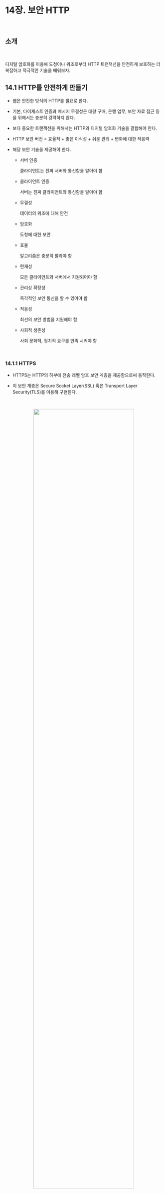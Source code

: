 # 14장. 보안 HTTP

<br>

## 소개

<br>

디지털 암호화를 이용해 도청이나 위조로부터 HTTP 트랜잭션을 안전하게 보호하는 더 복잡하고 적극적인 기술을 배워보자.

## 14.1 HTTP를 안전하게 만들기

- 웹은 안전한 방식의 HTTP를 필요로 한다.

- 기본, 다이제스트 인증과 메시지 무결성은 대량 구매, 은행 업무, 보안 자료 접근 등을 위해서는 충분히 강력하지 않다.

- 보다 중요한 트랜잭션을 위해서는 HTTP와 디지털 암호화 기술을 결합해야 한다.

- HTTP 보안 버전 = 효율적 + 좋은 이식성 + 쉬운 관리 + 변화에 대한 적응력

- 해당 보안 기술을 제공해야 한다.

  - 서버 인증
      
      클라이언트는 진짜 서버와 통신함을 알아야 함

  - 클라이언트 인증
      
      서버는 진짜 클라이언트와 통신함을 알아야 함

  - 무결성
      
      데이터의 위조에 대해 안전

  - 암호화

      도청에 대한 보안

  - 효율

      알고리즘은 충분히 빨라야 함

  - 편재성

      모든 클라이언트와 서버에서 지원되어야 함

  - 관리상 확장성

      즉각적인 보안 통신을 할 수 있어야 함

  - 적응성

      최선의 보안 방법을 지원해야 함

  - 사회적 생존성

      사회 문화적, 정치적 요구를 만족 시켜야 함

<br>

### 14.1.1 HTTPS

- HTTPS는 HTTP의 하부에 전송 레벨 암호 보안 계층을 제공함으로써 동작한다.

- 이 보안 계층은 Secure Socket Layer(SSL) 혹은 Transport Layer Security(TLS)를 이용해 구현된다.

<br>

<p align="center"><img src="../images/14_1.png" width="80%"></p>

<br>

- 인코딩 및 디코딩 작업은 대부분 SSL 라이브러리 안에서 일어나기 때문에 프로토콜을 처리하는 로직을 크게 변경할 필요가 없다.

- 대부분의 경우 TCP 입/출력 호출을 SSL 호출로 대체하고 보안 정보를 설정하고 관리하기 위한 호출들을 추가하기만 하면 된다.

## 14.2 디지털 암호학

### 14.2.1 비밀 코드의 기술과 과학

- 암호법은 메시지를 암호화 하는 것 뿐만 아니라, 메시지의 변조를 방지하기 위해 사용할 수도 있다.

<br>

### 14.2.2 암호(cipher)

- 암호는 메시지를 인코딩하고, 이후 비밀 메시지를 디코딩하는 방법이다.

- 암호 매개변수를 키라고 부르며, 디코딩 과정을 동작시키려면 올바른 키를 암호 기계에 입력할 필요가 있다.

- 오늘날 대부분의 암호 알고리즘은 키를 사용한다.

<br>

<p align="center"><img src="../images/14_2.png" width="80%"></p>

<br>

## 14.3 대칭키 암호법

- 대칭키 암호법은 인코딩할 때 사용하는 키와 디코딩할 때 사용하는 키가 같다.

- 발송자와 수신자가 똑같은 비밀키를 공유한다.

- 잘 알려진 대칭키 암호 알고리즘으로는 DES, RC2, RC4 ...

### 14.3.1 키 길이와 열거 공격

- 무차별로 모든 키 값을 대입해보는 공격을 열거 공격이라고 한다.

- 128비트 키를 열거 공격으로 알아내기 위해서는 엄청나게 오랜 시간이 소요된다.

<br>

<p align="center"><img src="../images/14_4.webp" width="80%"></p>

<br>


<br>

### 14.3.2 공유키 발급하기

- 대칭키 암호의 단점 중 하나는 발송자와 수신자가 서로 대화하려면 둘 다 공유키를 가져야 한다는 것이다.

<br>

## 14.4 공개키 암호법

- 공개키 암호법은 두개의 비대칭 키를 사용한다. 인코딩 키는 모두에게 공개되어 있다.(그래서 공개키)

- 모든 사람이 X에게 보내는 메시지를 같은 키로 인코딩 할 수 있지만, X를 제외한 누구도 그 메시지를 디코딩할 수 없다.

<br>

<p align="center"><img src="../images/14_3.png" width="80%"></p>

<br>

- 공개키 암호화 기술은 보안 프로토콜을 모든 컴퓨터 사용자에게 적용하는 것을 가능하게 했다.

<br>

### 14.4.1 RSA

- 공개키, 암호문의 일부, 메시지와 그것을 암호화한 암호문이 주어져도 개인 키를 계산할 수 없다는 것을 확신 시켜주는 공개키 암호 체계 중 하나는 RSA 알고리즘이다.

<br>

### 14.4.2 혼성 암호 체계와 세션 키

- 공개키 암호는 계산이 느리다. 그래서 실제로는 대칭과 비대칭 방식을 섞은 것이 쓰인다.

- 예를 들어, 노드들 사이에 안전한 의사 소통 채널을 만들 때에는 공개 키 암호를 사용하고, 이렇게 만들어진 안전한 채널을 통해 임시의 무작위 대칭키를 생성하고 교환하여 이후의 나머지 데이터를 암호화 할 때는 빠른 대칭 키를 사용한다.

## 14.5 디지털 서명

- 암호 체계는 누가 메시지를 썼는지, 위조되지 않았는지를 증명하는 데 이용될 수 있다.

### 14.5.1 서명은 암호 체크섬이다

- 디지털 서명은 메시지에 붙어있는 특별한 암호 체크섬이다.

- 체크섬이란 나열된 데이터를 더하여 체크섬 숫자를 얻고, 정해진 비트수의 모듈라로 정해진 비트수로 재구성 한다.

- 디지털 서명의 두가지 이점

    - 서명은 메시지를 작성한 저자가 누군지 알려준다.
  
        저자는 저자의 극비 개인 키를 갖고 있기 때문에, 오직 저자만이 이 체크섬을 계산할 수 있다. 그래서 체크섬은 저자의 개인 서명(signature)처럼 동작한다.

    - 서명은 메시지 위조를 방지한다.
 
        송신 중인 메시지를 수정하면 체크섬은 더이상 맞지 않는다. 또 체크섬은 저자의 비밀 개인 키와 관련되어 침입자는 위조된 메시지에 대해 올바른 체크섬을 날조할 수 없다.
    
<br>

- 디지털 서명은 보통 비대칭 공개키에 의해 생성된다.
  
- 개인 키는 오직 소유자만이 알고 있기에 개인키는 지문처럼 사용된다.

<br>

<p align="center"><img src="../images/14_5.png" width="80%"></p>

<br>

1. 노드 A는 가변 길이 메시지를 정제하여 고정된 길이의 요약(digest)로 만듦
   
2. 노드 A는 그 요약에, 사용자의 개인 키를 매개변수로 하는 '서명' 함수를 적용해서 서명과 메시지를 노드 B에 전송

3. 메시지를 받은 노드 B는 공개키를 이용한 역함수를 적용하여 서명을 검사 

4. 이 결과가 노드 B가 갖고 있는 버전의 요약과 일치하지 않는다면, 메시지는 송신 중에 위조되었거나 발송자가 노드 A가 보낸 메시지가 아닌 것.


## 14.6 디지털 인증서

- 디지털 인증서는 신뢰할 수 있는 기관으로부터 보증받은 사용자나 회사에 대한 정보를 담고 있다.

### 14.6.1 인증서의 내부

- 인증서는 다음 내용을 담고 있다.

    대상의 이름(사람, 서버, 조직 등)

    유효 기간

    인증서 발급자(누가 이 인증서를 보증하는지)
    
    인증서 발급자의 디지털 서명

- 추가적으로 보통 대상의 공개키도 담고 있다. 누구나 디지털 인증서를 만들 수 있지만, 그 인증서를 개인 키로 서명할 수 있는 서명 권한을 얻을 수 있는 건 아니다.

<br>

<p align="center"><img src="../images/14_6.png" width="80%"></p>

<br>

### 14.6.2 X.509 v3 인증서

- 디지털 인증서에 대한 단일 표준이 없지만 X.509라 부르는 표준화된 서식에 저장하고 있다.

<br>

### 14.6.3 서버 인증을 위해 인증서 사용하기

1. 사용자가 HTTPS를 통한 안전한 웹 트랜잭션을 시작할 때, 최신 브라우저는 자동으로 접속한 서버에서 디지털 인증서를 가져온다.

2. 만약 서버가 인증서를 갖고 있지 않다면, 보안 커넥션은 실패한다.
 
- <서버 인증서가 포함하는 필드>

    웹 사이트의 이름과 호스트 명

    웹 사이트의 공개키

    서명 기관의 이름

    서명 기관의 서명

3. 브라우저가 인증서를 받으면, 서명 기관을 검사한다.
  
4. 만약 그 기관이 공공이 신뢰할만한 서명 기관이라면 브라우저는 그것의 공개키를 이미 알고 있을 것이다.(보통 브라우저에 여러 서명 기관의 인증서가 미리 설치된 상태)

5. 만약 서명 기관이 모르는 곳이라면, 서명 기관을 신뢰하는지 확인하기 위한 대화상자를 보여준다.

<br>

## 14.7 HTTPS의 세부사항

- HTTPS는 HTTP 프로토콜에 대칭, 비대칭 인증서 기반 암호 기법의 강력한 집합을 결합한 것이다.

### 14.7.1 HTTPS 개요

<br>

<p align="center"><img src="../images/14_7.png" width="80%"></p>

<br>

- 암호화되지 않은 HTTP 메시지를 TCP를 통해 인터넷 곳곳으로 보내는 대신에 HTTPS는 먼저 그것을 암호화하는 보안 계층으로 보낸다.

<br>

### 14.7.2 HTTPS 스킴

<br>

<p align="center"><img src="../images/14_9.png" width="80%"></p>

<br>

- HTTP가 아닌 HTTPS로 연결한다는 것을 알리기 위해 기본적으로 443 포트를 사용한다.

- SSL 트래픽은 바이너리 프로토콜이기 때문에, 바이너리 SSL 트래픽을 전송하여 HTTP와는 완전히 다르다.

```
#바이너리 프로토콜이란?

HTTP는 텍스트 기반 프로토콜입니다. 즉, HTTP 메시지는 문자열로 구성되어 있습니다. 반면에 SSL은 바이너리 프로토콜입니다. 즉, SSL 메시지는 바이너리 데이터로 구성되어 있습니다.

바이너리 데이터는 텍스트와 달리 숫자와 기호의 집합입니다. 따라서 바이너리 데이터를 텍스트 기반 프로토콜로 전송하려면 먼저 텍스트로 변환해야 합니다. 이를 인코딩이라고 합니다.

SSL 트래픽은 바이너리 데이터이기 때문에, 바이너리 SSL 트래픽을 전송하기 위해서는 인코딩을 하지 않고 그대로 전송해야 합니다. 이를 바이너리 프로토콜이라고 합니다.

쉽게 설명하자면, HTTP는 편지를 쓰는 것과 비슷합니다. 편지는 문자열로 구성되며, 봉투에 넣어서 우체통에 넣으면 됩니다. 반면에 SSL은 그림을 그리는 것과 비슷합니다. 그림은 숫자와 기호의 집합으로 구성되며, 봉투에 넣어서 우체통에 넣으면 그림이 깨질 수 있습니다. 따라서 그림은 그대로 전송해야 합니다.

SSL 트래픽을 바이너리 프로토콜로 전송하는 이유는 다음과 같습니다.

보안: 바이너리 데이터는 텍스트보다 해독하기 어렵습니다. 따라서 SSL 트래픽을 바이너리 프로토콜로 전송하면 보안을 강화할 수 있습니다.
성능: 바이너리 데이터는 텍스트보다 전송 속도가 빠릅니다. 따라서 SSL 트래픽을 바이너리 프로토콜로 전송하면 성능을 향상시킬 수 있습니다.
SSL 트래픽은 HTTPS에서 사용됩니다. HTTPS는 웹 브라우저와 웹 서버 간의 통신을 보호하기 위해 사용되는 프로토콜입니다. HTTPS를 사용하면 웹 브라우저에서 입력한 데이터가 해킹으로부터 안전하게 보호됩니다.
```


<br>

### 14.7.3 보안 전송 셋업

<br>

<p align="center"><img src="../images/14_8.png" width="80%"></p>

<br>

### 14.7.4 SSL 핸드셰이크

<br>

<p align="center"><img src="../images/14_10.png" width="80%"></p>

<br>

- 핸드셰이크에서는 다음과 같은 일이 일어난다

    프로토콜 버전 번호 교환

    양쪽이 알고 있는 암호 선택
    
    양쪽의 신원을 인증
    
    채널을 암호화하기 위한 임시 세션 키 생성

<br>

### 14.7.5 서버 인증서

- 보안 HTTPS 트랜잭션은 항상 서버 인증서를 요구한다.

- 그 조직이 맞는지, 얼마나 신뢰할 수 있는지 확인하기 위해서이다.

<br>

### 14.7.6 사이트 인증서 검사

- 웹 서버 인증서 검사를 위한 알고리즘의 수행 단계

    - 날짜 검사
    
        유효한지? 만료되었거나 활성화되지 않았는지?
    
    - 서명자 신뢰도 검사
    
        인증서에도 수준이 있다. 목적에 부합하는 신뢰도를 갖는지 검사한다.
    
    - 서명 검사
    
        공개키로 인코딩해서 비교한다.
    
    - 사이트 신원 검사
    
        호스트의 도메인이 인증서에 적힌 도메인과 같은지 검사한다.
        다른 이가 인증서를 복사해서 사용하는 것을 방지한다.

<br>

### 14.7.7 가상 호스팅과 인증서
 
- 가상 호스팅을 사용하는 경우 (와일드카드를 사용한) 도메인이 일치하지 않을 수 있다.

- 원서버가 보안 트랜잭션을 요구하는 유저들을 모두 리다이렉트 시키는 방법을 사용할 수 있다.

<br>

## 14.8 진짜 HTTPS 클라이언트

- OpenSSL

    OpenSSL은 SSL과 TLS의 가장 인기 있는 오픈 소스 구현이다.

<br>

## 14.9 프락시를 통한 보안 트래픽 터널링

- 많은 회사가 기업 네트워크와 공공 인터넷을 잇는 경계에 보안을 위한 프락시를 설치한다.

- 프락시는 방화벽 라우터가 HTTP 트래픽의 교환을 허락한 유일한 장치이며, 바이러스 검사나 기타 콘텐츠 제어를 수행할 것이다.

<br>

- HTTPS를 사용하게 되면 TCP 레이어에 가기 전에 HTTP 메시지가 암호화 된다.

- 프락시들이 받은 트래픽은 HTTPS 트래픽으로, HTTP 헤더를 읽을 수가 없게 된다.

- 프락시는 어디에 요청을 보내야 하는가?
  
- HTTPS가 프록시와도 잘 동작할 수 있게 하기 위해, 클라이언트가 프록시에게 어디에 접속하려고 하는지 말해주는 방법을 약간 수정해야 한다.

<br>
  
- 인기 있는 기법 중 하나가 HTTPS SSL 터널링 프로토콜이다.

- `HTTPS SSL 터널링 프로토콜`

    클라이언트는 먼저 프록시에게 자신이 연결하고자 하는 안전한 호스트와 포트를 말해줌
    
    클라이언트는 이 내용을 프록시가 읽을 수 있도록 암호화가 시작되기 전의 평문으로 말해줌
    
    이를 위해 CONNECT 메서드를 이용해서 평문으로 된 endpoint 정보를 전송하고 이후 클라이언트와 서버 사이에 데이터가 direct로 오갈 수 있는 터널을 만듦

    <br>

    <p align="center"><img src="../images/14_11.png" width="50%"></p>

    <p align="center"><img src="../images/14_12.png" width="50%"></p>

    <br>